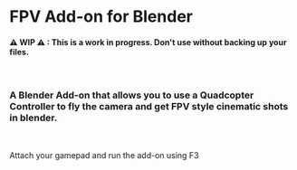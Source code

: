 # FPV Add-on for Blender
#### ⚠ WIP ⚠ : This is a work in progress. Don't use without backing up your files.

<br>

### A Blender Add-on that allows you to use a Quadcopter Controller to fly the camera and get FPV style cinematic shots in blender.

<br>

Attach your gamepad and run the add-on using F3